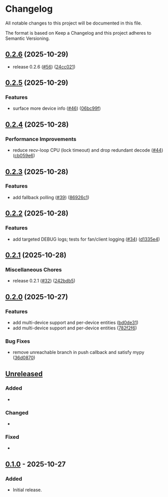 # Changelog

All notable changes to this project will be documented in this file.

The format is based on Keep a Changelog and this project adheres to Semantic Versioning.

## [0.2.6](https://github.com/tjbaker/homeassistant-fansync/compare/v0.2.5...0.2.6) (2025-10-29)


* release 0.2.6 ([#56](https://github.com/tjbaker/homeassistant-fansync/issues/56)) ([24cc021](https://github.com/tjbaker/homeassistant-fansync/commit/24cc021e2975dc84eeeea1e7e6dcbe371e3f0cf3))

## [0.2.5](https://github.com/tjbaker/homeassistant-fansync/compare/v0.2.4...v0.2.5) (2025-10-29)


### Features

* surface more device info ([#46](https://github.com/tjbaker/homeassistant-fansync/issues/46)) ([06bc99f](https://github.com/tjbaker/homeassistant-fansync/commit/06bc99f1259aea1857d13d3458fe0c1702a6f4fe))

## [0.2.4](https://github.com/tjbaker/homeassistant-fansync/compare/v0.2.3...v0.2.4) (2025-10-28)


### Performance Improvements

* reduce recv-loop CPU (lock timeout) and drop redundant decode ([#44](https://github.com/tjbaker/homeassistant-fansync/issues/44)) ([cb059e6](https://github.com/tjbaker/homeassistant-fansync/commit/cb059e6ef04b45f8b80d789b5417df29fa12feb4))

## [0.2.3](https://github.com/tjbaker/homeassistant-fansync/compare/v0.2.2...v0.2.3) (2025-10-28)


### Features

* add fallback polling ([#39](https://github.com/tjbaker/homeassistant-fansync/issues/39)) ([86926c1](https://github.com/tjbaker/homeassistant-fansync/commit/86926c11dd4afceabc8421f0af38a2c77a709dfe))

## [0.2.2](https://github.com/tjbaker/homeassistant-fansync/compare/v0.2.1...v0.2.2) (2025-10-28)


### Features

* add targeted DEBUG logs; tests for fan/client logging ([#34](https://github.com/tjbaker/homeassistant-fansync/issues/34)) ([d1335e4](https://github.com/tjbaker/homeassistant-fansync/commit/d1335e4051a5a9cc298d4d87f382a5bdfc38afba))

## [0.2.1](https://github.com/tjbaker/homeassistant-fansync/compare/v0.2.0...v0.2.1) (2025-10-28)


### Miscellaneous Chores

* release 0.2.1 ([#32](https://github.com/tjbaker/homeassistant-fansync/issues/32)) ([242bdb5](https://github.com/tjbaker/homeassistant-fansync/commit/242bdb5a6e6ba869a202bf03fdb98e0e9708adfc))

## [0.2.0](https://github.com/tjbaker/homeassistant-fansync/compare/0.1.0...v0.2.0) (2025-10-27)


### Features

* add multi-device support and per-device entities ([bd0de31](https://github.com/tjbaker/homeassistant-fansync/commit/bd0de31f755edd234dfd32e762f1c445a638e962))
* add multi-device support and per-device entities ([782f2f6](https://github.com/tjbaker/homeassistant-fansync/commit/782f2f6b38a1922537382016a45654c38688c982))


### Bug Fixes

* remove unreachable branch in push callback and satisfy mypy ([36d0870](https://github.com/tjbaker/homeassistant-fansync/commit/36d087034cf86213f277061da5228b3b16409484))

## [Unreleased]

### Added
- 

### Changed
- 

### Fixed
- 

## [0.1.0] - 2025-10-27
### Added
- Initial release.

[Unreleased]: https://github.com/tjbaker/homeassistant-fansync/compare/v0.1.0...HEAD
[0.1.0]: https://github.com/tjbaker/homeassistant-fansync/releases/tag/v0.1.0
